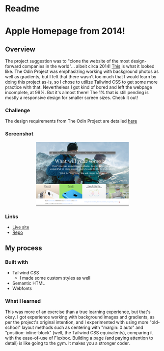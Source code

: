 # Readme
# Apple Homepage from 2014!

## Overview

The project suggestion was to "clone the website of the most design-forward companies in the world"... albeit circa 2014! [This](https://web.archive.org/web/20140301004610/http://www.apple.com/) is what it looked like.  The Odin Project was emphasizing working with background photos as well as gradients, but I felt that there wasn't too much that I would learn by doing this project as-is, so I chose to utilize Tailwind CSS to get some more practice with that.  Nevertheless I got kind of bored and left the webpage incomplete, at 99%.  But it's almost there!  The 1% that is still pending is mostly a responsive design for smaller screen sizes.  Check it out!

### Challenge

The design requirements from The Odin Project are detailed
[here](https://www.theodinproject.com/paths/full-stack-javascript/courses/html-and-css/lessons/building-with-backgrounds-and-gradients)

### Screenshot
<p align="center">
  <img src="./screenshot_for_readme.png" width="60%" height="60%">
</p>


### Links

- [Live site](https://mattdimicelli.github.io/apple_homepage_2014/)
- [Repo](https://github.com/mattdimicelli/apple_homepage_2014)

## My process

### Built with

- Tailwind CSS
  - I made some custom styles as well
- Semantic HTML
- Webfonts


### What I learned

This was more of an exercise than a true learning experience, but that's okay.  I got experience working with background images and gradients, as per the project's original intention, and I experimented with using more "old-school" layout methods such as centering with "margin: 0 auto" and "position: inline-block" (well, the Tailwind CSS equivalents), comparing it with the ease-of-use of Flexbox.  Building a page (and paying attention to detail) is like going to the gym.  It makes you a stronger coder.  

